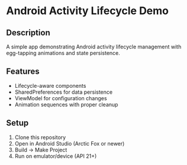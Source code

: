 # Android Activity Lifecycle Demo

## Description
A simple app demonstrating Android activity lifecycle management with egg-tapping animations and state persistence.

## Features
- Lifecycle-aware components
- SharedPreferences for data persistence
- ViewModel for configuration changes
- Animation sequences with proper cleanup

## Setup
1. Clone this repository
2. Open in Android Studio (Arctic Fox or newer)
3. Build -> Make Project
4. Run on emulator/device (API 21+)
